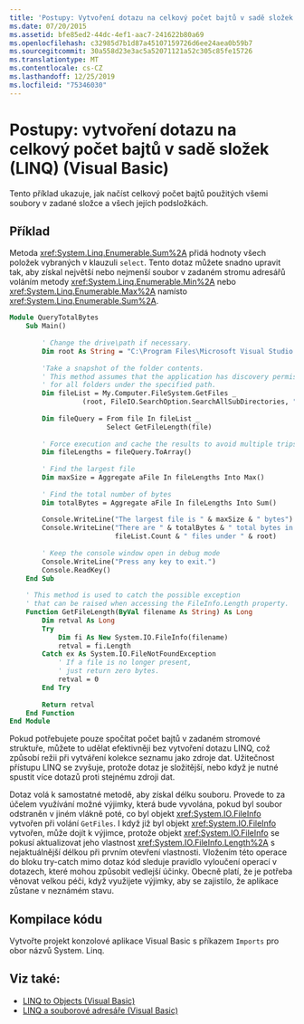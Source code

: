```yaml
---
title: 'Postupy: Vytvoření dotazu na celkový počet bajtů v sadě složek (LINQ)'
ms.date: 07/20/2015
ms.assetid: bfe85ed2-44dc-4ef1-aac7-241622b80a69
ms.openlocfilehash: c32985d7b1d87a45107159726d6ee24aea0b59b7
ms.sourcegitcommit: 30a558d23e3ac5a52071121a52c305c85fe15726
ms.translationtype: MT
ms.contentlocale: cs-CZ
ms.lasthandoff: 12/25/2019
ms.locfileid: "75346030"
---
```

# <a name="how-to-query-for-the-total-number-of-bytes-in-a-set-of-folders-linq-visual-basic"></a>Postupy: vytvoření dotazu na celkový počet bajtů v sadě složek (LINQ) (Visual Basic)
Tento příklad ukazuje, jak načíst celkový počet bajtů použitých všemi soubory v zadané složce a všech jejích podsložkách.  
  
## <a name="example"></a>Příklad  
 Metoda <xref:System.Linq.Enumerable.Sum%2A> přidá hodnoty všech položek vybraných v klauzuli `select`. Tento dotaz můžete snadno upravit tak, aby získal největší nebo nejmenší soubor v zadaném stromu adresářů voláním metody <xref:System.Linq.Enumerable.Min%2A> nebo <xref:System.Linq.Enumerable.Max%2A> namísto <xref:System.Linq.Enumerable.Sum%2A>.  
  
```vb  
Module QueryTotalBytes  
    Sub Main()  
  
        ' Change the drive\path if necessary.  
        Dim root As String = "C:\Program Files\Microsoft Visual Studio 9.0\VB"  
  
        'Take a snapshot of the folder contents.  
        ' This method assumes that the application has discovery permissions  
        ' for all folders under the specified path.  
        Dim fileList = My.Computer.FileSystem.GetFiles _  
                  (root, FileIO.SearchOption.SearchAllSubDirectories, "*.*")  
  
        Dim fileQuery = From file In fileList _  
                        Select GetFileLength(file)  
  
        ' Force execution and cache the results to avoid multiple trips to the file system.  
        Dim fileLengths = fileQuery.ToArray()  
  
        ' Find the largest file  
        Dim maxSize = Aggregate aFile In fileLengths Into Max()  
  
        ' Find the total number of bytes  
        Dim totalBytes = Aggregate aFile In fileLengths Into Sum()  
  
        Console.WriteLine("The largest file is " & maxSize & " bytes")  
        Console.WriteLine("There are " & totalBytes & " total bytes in " & _  
                          fileList.Count & " files under " & root)  
  
        ' Keep the console window open in debug mode  
        Console.WriteLine("Press any key to exit.")  
        Console.ReadKey()  
    End Sub  
  
    ' This method is used to catch the possible exception  
    ' that can be raised when accessing the FileInfo.Length property.  
    Function GetFileLength(ByVal filename As String) As Long  
        Dim retval As Long  
        Try  
            Dim fi As New System.IO.FileInfo(filename)  
            retval = fi.Length  
        Catch ex As System.IO.FileNotFoundException  
            ' If a file is no longer present,  
            ' just return zero bytes.   
            retval = 0  
        End Try  
  
        Return retval  
    End Function  
End Module  
```  
  
 Pokud potřebujete pouze spočítat počet bajtů v zadaném stromové struktuře, můžete to udělat efektivněji bez vytvoření dotazu LINQ, což způsobí režii při vytváření kolekce seznamu jako zdroje dat. Užitečnost přístupu LINQ se zvyšuje, protože dotaz je složitější, nebo když je nutné spustit více dotazů proti stejnému zdroji dat.  
  
 Dotaz volá k samostatné metodě, aby získal délku souboru. Provede to za účelem využívání možné výjimky, která bude vyvolána, pokud byl soubor odstraněn v jiném vlákně poté, co byl objekt <xref:System.IO.FileInfo> vytvořen při volání `GetFiles`. I když již byl objekt <xref:System.IO.FileInfo> vytvořen, může dojít k výjimce, protože objekt <xref:System.IO.FileInfo> se pokusí aktualizovat jeho vlastnost <xref:System.IO.FileInfo.Length%2A> s nejaktuálnější délkou při prvním otevření vlastnosti. Vložením této operace do bloku try-catch mimo dotaz kód sleduje pravidlo vyloučení operací v dotazech, které mohou způsobit vedlejší účinky. Obecně platí, že je potřeba věnovat velkou péči, když využijete výjimky, aby se zajistilo, že aplikace zůstane v neznámém stavu.  
  
## <a name="compile-the-code"></a>Kompilace kódu  
Vytvořte projekt konzolové aplikace Visual Basic s příkazem `Imports` pro obor názvů System. Linq.
  
## <a name="see-also"></a>Viz také:

- [LINQ to Objects (Visual Basic)](../../../../visual-basic/programming-guide/concepts/linq/linq-to-objects.md)
- [LINQ a souborové adresáře (Visual Basic)](../../../../visual-basic/programming-guide/concepts/linq/linq-and-file-directories.md)
